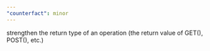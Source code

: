 ```yaml
---
"counterfact": minor
---
```


strengthen the return type of an operation (the return value of GET(), POST(), etc.)
